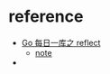 # reference
- [Go 每日一库之 reflect](https://darjun.github.io/2021/05/27/godailylib/reflect/)
  - [note](l1/note.md)
- 